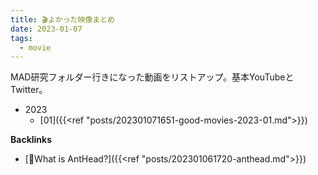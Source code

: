```yaml
---
title: 🎬よかった映像まとめ
date: 2023-01-07
tags:
  - movie
---
```


MAD研究フォルダー行きになった動画をリストアップ。基本YouTubeとTwitter。

- 2023
  - [01]({{<ref "posts/202301071651-good-movies-2023-01.md">}})

**Backlinks**
- [🐜What is AntHead?]({{<ref "posts/202301061720-anthead.md">}})